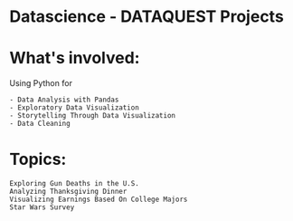 # Datascience - DATAQUEST Projects

# What's involved:
Using Python for

	- Data Analysis with Pandas
	- Exploratory Data Visualization
	- Storytelling Through Data Visualization
	- Data Cleaning

# Topics:

    Exploring Gun Deaths in the U.S.
    Analyzing Thanksgiving Dinner
    Visualizing Earnings Based On College Majors
    Star Wars Survey
